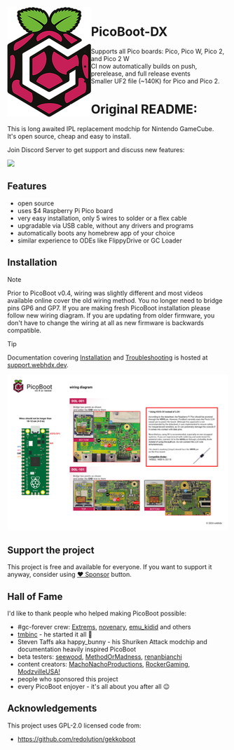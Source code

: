 <img src="/assets/images/PicoBoot.png" alt="PicoBoot" align="left"/>

# PicoBoot-DX

* Supports all Pico boards: Pico, Pico W, Pico 2, and Pico 2 W
* CI now automatically builds on push, prerelease, and full release events
* Smaller UF2 file (~140K) for Pico and Pico 2.


# Original README:

This is long awaited IPL replacement modchip for Nintendo GameCube.<br />
It's open source, cheap and easy to install.

Join Discord Server to get support and discuss new features:

[![](https://dcbadge.vercel.app/api/server/fEhyWRPCmb)](https://click.webhdx.dev/discord)

## Features
* open source
* uses $4 Raspberry Pi Pico board
* very easy installation, only 5 wires to solder or a flex cable
* upgradable via USB cable, without any drivers and programs
* automatically boots any homebrew app of your choice
* similar experience to ODEs like FlippyDrive or GC Loader

## Installation

> [!NOTE]
> Prior to PicoBoot v0.4, wiring was slightly different and most videos available online cover the old wiring method. You no longer need to bridge pins GP6 and GP7. If you are making fresh PicoBoot installation please follow new wiring diagram. If you are updating from older firmware, you don't have to change the wiring at all as new firmware is backwards compatible.

> [!TIP]
> Documentation covering [Installation](https://support.webhdx.dev/gc/picoboot/installation-guide) and [Troubleshooting](https://support.webhdx.dev/gc/picoboot/troubleshooting) is hosted at [support.webhdx.dev](https://support.webhdx.dev/gc/picoboot).

![Wiring diagram](assets/images/Wiring%20diagram%202.jpg)

## Support the project

This project is free and available for everyone. If you want to support it anyway, consider using [:heart: Sponsor](https://github.com/sponsors/webhdx) button.

## Hall of Fame

I'd like to thank people who helped making PicoBoot possible:
* #gc-forever crew: [Extrems](https://github.com/Extrems), [novenary](https://github.com/9ary), [emu_kidid](https://github.com/emukidid) and others 
* [tmbinc](https://github.com/tmbinc) - he started it all 🙏 
* Steven Taffs aka happy_bunny - his Shuriken Attack modchip and documentation heavily inspired PicoBoot
* beta testers: [seewood](https://github.com/seewood), [MethodOrMadness](https://github.com/MethodOrMadness), [renanbianchi](https://github.com/renanbianchi)
* content creators: [MachoNachoProductions](https://www.youtube.com/c/MachoNachoProductions), [RockerGaming](https://www.youtube.com/c/RockerGaming), [ModzvilleUSA!](https://www.youtube.com/c/ModzvilleUSA)
* people who sponsored this project
* every PicoBoot enjoyer - it's all about you after all 😉

## Acknowledgements

This project uses GPL-2.0 licensed code from:
 * https://github.com/redolution/gekkoboot
